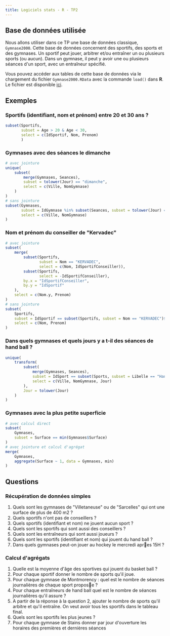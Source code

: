 ```yaml
---
title: Logiciels stats - R - TP2
---
```


## Base de données utilisée

Nous allons utiliser dans ce TP une base de données classique, `Gymnase2000`. Cette base de données concernent des sportifs, des sports et des gymnases. Un sportif peut jouer, arbitrer et/ou entraîner un ou plusieurs sports (ou aucun). Dans un gymnase, il peut y avoir une ou plusieurs séances d'un sport, avec un entraîneur spécifié.

Vous pouvez accéder aux tables de cette base de données via le chargement du fichier `Gymnase2000.RData` avec la commande `load()` dans **R**. Le fichier est disponible [ici](https://drive.google.com/folderview?id=0BzA8L2nqa1n5NXZBTHJnclFZMDA&usp=drive_web).


## Exemples 

### Sportifs (identifiant, nom et prénom) entre 20 et 30 ans ?

```r
subset(Sportifs, 
       subset = Age > 20 & Age < 30, 
       select = c(IdSportif, Nom, Prenom)
       )
```

### Gymnases avec des séances le dimanche

```r
# avec jointure
unique(
    subset(
        merge(Gymnases, Seances),
        subset = tolower(Jour) == "dimanche",
        select = c(Ville, NomGymnase)
    )
)
# sans jointure
subset(Gymnases,
       subset = IdGymnase %in% subset(Seances, subset = tolower(Jour) == "dimanche")$IdGymnase,
       select = c(Ville, NomGymnase)
)
```

### Nom et prénom du conseiller de "Kervadec"

```r
# avec jointure
subset(
    merge(
        subset(Sportifs, 
               subset = Nom == "KERVADEC", 
               select = c(Nom, IdSportifConseiller)),
        subset(Sportifs,
               select = -IdSportifConseiller),
        by.x = "IdSportifConseiller",
        by.y = "IdSportif"
    ),
    select = c(Nom.y, Prenom)
)
# sans jointure
subset(
    Sportifs,
    subset = IdSportif == subset(Sportifs, subset = Nom == "KERVADEC")$IdSportifConseiller,
    select = c(Nom, Prenom)
)
```

### Dans quels gymnases et quels jours y a t-il des séances de hand ball ?

```r
unique(
    transform(
        subset(
            merge(Gymnases, Seances),
            subset = IdSport == subset(Sports, subset = Libelle == "Hand ball")$IdSport,
            select = c(Ville, NomGymnase, Jour)
        ),
        Jour = tolower(Jour)
    )
)
```

### Gymnases avec la plus petite superficie

```r
# avec calcul direct
subset(
    Gymnases,
    subset = Surface == min(Gymnases$Surface)
)
# avec jointure et calcul d'agrégat
merge(
    Gymnases,
    aggregate(Surface ~ 1, data = Gymnases, min)
)
```

## Questions

### Récupération de données simples

1. Quels sont les gymnases de "Villetaneuse" ou de "Sarcelles" qui ont une surface de plus de 400 m2 ?
2. Quels sportifs n'ont pas de conseillers ?
3. Quels sportifs (identifiant et nom) ne jouent aucun sport ?
4. Quels sont les sportifs qui sont aussi des conseillers ?
5. Quels sont les entraîneurs qui sont aussi joueurs ?
6. Quels sont les sportifs (identifiant et nom) qui jouent du hand ball ?
7. Dans quels gymnases peut-on jouer au hockey le mercredi apres 15H ?

### Calcul d'agrégats

1. Quelle est la moyenne d'âge des sportives qui jouent du basket ball ?
2. Pour chaque sportif donner le nombre de sports qu'il joue.
3. Pour chaque gymnase de Montmorency : quel est le nombre de séances journalières de chaque sport propose ?
4. Pour chaque entraîneurs de hand ball quel est le nombre de séances journalières qu'il assure ?
5. A partir de la réponse à la question 2, ajouter le nombre de sports qu'il arbitre et qu'il entraîne. On veut avoir tous les sportifs dans le tableau final.
6. Quels sont les sportifs les plus jeunes ?
7. Pour chaque gymnase de Stains donner par jour d'ouverture les horaires des premières et dernières séances

